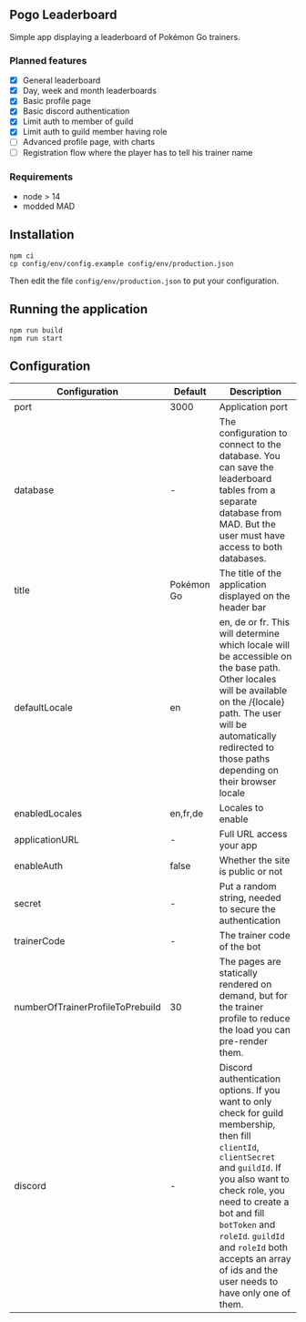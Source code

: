 ## Pogo Leaderboard

Simple app displaying a leaderboard of Pokémon Go trainers.

### Planned features

- [x] General leaderboard
- [x] Day, week and month leaderboards
- [x] Basic profile page
- [x] Basic discord authentication
- [x] Limit auth to member of guild
- [x] Limit auth to guild member having role
- [ ] Advanced profile page, with charts
- [ ] Registration flow where the player has to tell his trainer name

### Requirements

- node > 14
- modded MAD

## Installation

```shell
npm ci
cp config/env/config.example config/env/production.json
```

Then edit the file `config/env/production.json` to put your configuration.

## Running the application

```shell
npm run build
npm run start
```

## Configuration

| Configuration                    | Default    | Description                                                                                                                                                                                                                                                                                                                     |
| -------------------------------- | ---------- | ------------------------------------------------------------------------------------------------------------------------------------------------------------------------------------------------------------------------------------------------------------------------------------------------------------------------------- |
| port                             | 3000       | Application port                                                                                                                                                                                                                                                                                                                |
| database                         | -          | The configuration to connect to the database. You can save the leaderboard tables from a separate database from MAD. But the user must have access to both databases.                                                                                                                                                           |
| title                            | Pokémon Go | The title of the application displayed on the header bar                                                                                                                                                                                                                                                                        |
| defaultLocale                    | en         | en, de or fr. This will determine which locale will be accessible on the base path. Other locales will be available on the /{locale} path. The user will be automatically redirected to those paths depending on their browser locale                                                                                           |
| enabledLocales                   | en,fr,de   | Locales to enable                                                                                                                                                                                                                                                                                                               |
| applicationURL                   | -          | Full URL access your app                                                                                                                                                                                                                                                                                                        |
| enableAuth                       | false      | Whether the site is public or not                                                                                                                                                                                                                                                                                               |
| secret                           | -          | Put a random string, needed to secure the authentication                                                                                                                                                                                                                                                                        |
| trainerCode                      | -          | The trainer code of the bot                                                                                                                                                                                                                                                                                                     |
| numberOfTrainerProfileToPrebuild | 30         | The pages are statically rendered on demand, but for the trainer profile to reduce the load you can pre-render them.                                                                                                                                                                                                            |
| discord                          | -          | Discord authentication options. If you want to only check for guild membership, then fill `clientId`, `clientSecret` and `guildId`. If you also want to check role, you need to create a bot and fill `botToken` and `roleId`. `guildId` and `roleId` both accepts an array of ids and the user needs to have only one of them. |
